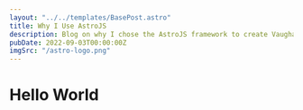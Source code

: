 ```yaml
---
layout: "../../templates/BasePost.astro"
title: Why I Use AstroJS
description: Blog on why I chose the AstroJS framework to create Vaughan's Tech website.
pubDate: 2022-09-03T00:00:00Z
imgSrc: "/astro-logo.png"
---
```


# Hello World
